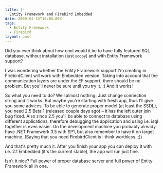 ```yaml
---
title: |-
  Entity Framework and Firebird Embedded
date: 2009-04-13T16:03:00Z
tags:
  - Entity Framework
  - Firebird
layout: post
---
```

Did you ever think about how cool would it be to have fully featured SQL database, without installation (just `xcopy`) and with Entity Framework support?

I was wondering whether the Entity Framework support I'm creating in FirebirdClient will work with Embedded version. Taking into account that the communication layers are under the EF support, there should be no problem. But you'll never be sure until you try it. ;) And it works!

So what you need to do? Well almost nothing. Just change connection string and it works. But maybe you're starting with fresh app, thus I'll give you some advices. To be able to generate proper model (at least the SSDL), you need 2.5 Beta 1 (released couple days ago) – it has the left outer join bug fixed. Also since 2.5 you'll be able to connect to database using different applications, therefore debugging the application and using i.e. isql together is even easier. On the development machine you probably already have .NET Framework 3.5 with SP1, but also remember to have it on target machine. (Saying that you need FirebirdClient is I think worthless. ;))

And that's pretty much it. After you finish your app you can deploy it with i.e. 2.1 Embedded (it's the current stable), the app will run just fine.

Isn't it nice? Full power of proper database server and full power of Entity Framework all in one.